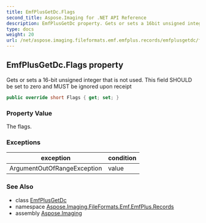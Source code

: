 ```yaml
---
title: EmfPlusGetDc.Flags
second_title: Aspose.Imaging for .NET API Reference
description: EmfPlusGetDc property. Gets or sets a 16bit unsigned integer that is not used. This field SHOULD be set to zero and MUST be ignored upon receipt
type: docs
weight: 20
url: /net/aspose.imaging.fileformats.emf.emfplus.records/emfplusgetdc/flags/
---
```

## EmfPlusGetDc.Flags property

Gets or sets a 16-bit unsigned integer that is not used. This field SHOULD be set to zero and MUST be ignored upon receipt

```csharp
public override short Flags { get; set; }
```

### Property Value

The flags.

### Exceptions

| exception | condition |
| --- | --- |
| ArgumentOutOfRangeException | value |

### See Also

* class [EmfPlusGetDc](../)
* namespace [Aspose.Imaging.FileFormats.Emf.EmfPlus.Records](../../emfplusgetdc/)
* assembly [Aspose.Imaging](../../../)


